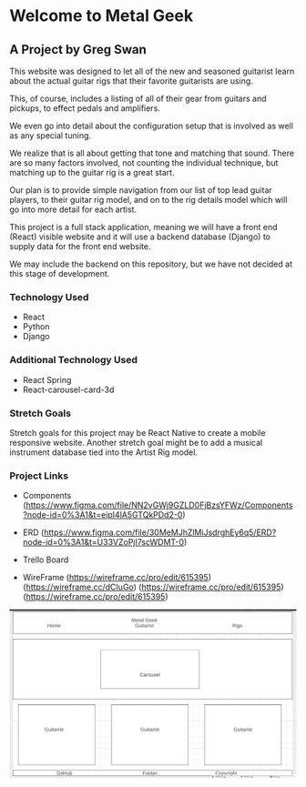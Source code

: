 # Welcome to Metal Geek

## A Project by Greg Swan

This website was designed to let all of the new and seasoned guitarist learn about the actual guitar rigs that their favorite guitarists are using. 

This, of course, includes a listing of all of their gear from guitars and pickups, to effect pedals and amplifiers. 

We even go into detail about the configuration setup that is involved as well as any special tuning.

We realize that is all about getting that tone and matching that sound. There are so many factors involved, not counting the individual technique, but matching up to the guitar rig is a great start.

Our plan is to provide simple navigation from our list of top lead guitar players, to their guitar rig model, and on to the rig details model which will go into more detail for each artist.

This project is a full stack application, meaning we will have a front end (React) visible website and it will use a backend database (Django) to supply data for the front end website.

We may include the backend on this repository, but we have not decided at this stage of development.


### Technology Used

- React
- Python
- Django

### Additional Technology Used

- React Spring
- React-carousel-card-3d

### Stretch Goals

Stretch goals for this project may be React Native to create a mobile responsive website. Another stretch goal might be to add a musical instrument database tied into the Artist Rig model.

### Project Links

- Components
(https://www.figma.com/file/NN2vGWj9GZLD0FjBzsYFWz/Components?node-id=0%3A1&t=eipI4lA5GTQkPDd2-0)

- ERD
(https://www.figma.com/file/30MeMJhZlMiJsdrghEy6q5/ERD?node-id=0%3A1&t=U33VZoPjI7scWDMT-0)

- Trello Board


- WireFrame
(https://wireframe.cc/pro/edit/615395)
(https://wireframe.cc/dCIuGo)
(https://wireframe.cc/pro/edit/615395)
(https://wireframe.cc/pro/edit/615395)

<img src="public/a1.png" alt="Wireframe1">